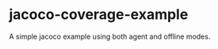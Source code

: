 jacoco-coverage-example
=======================

A simple jacoco example using both agent and offline modes.
